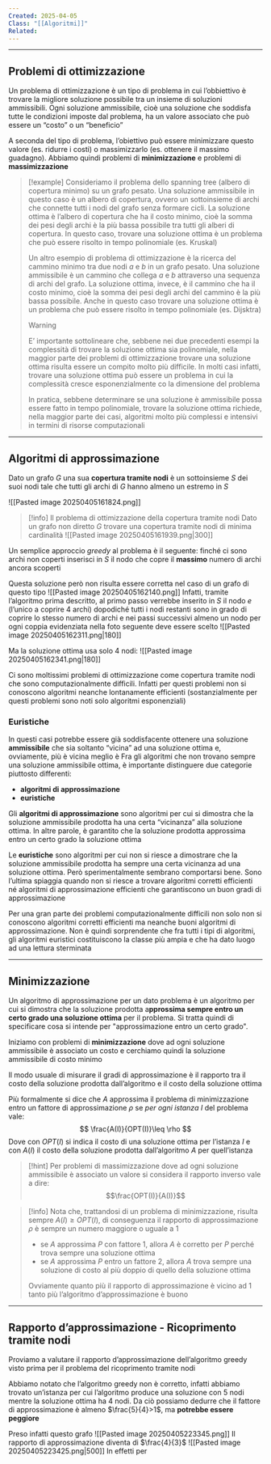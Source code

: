 ```yaml
---
Created: 2025-04-05
Class: "[[Algoritmi]]"
Related:
---
```

---
## Problemi di ottimizzazione
Un problema di ottimizzazione è un tipo di problema in cui l’obbiettivo è trovare la migliore soluzione possibile tra un insieme di soluzioni ammissibili.
Ogni soluzione ammissibile, cioè una soluzione che soddisfa tutte le condizioni imposte dal problema, ha un valore associato che può essere un “costo” o un “beneficio”

A seconda del tipo di problema, l’obiettivo può essere minimizzare questo valore (es. ridurre i costi) o massimizzarlo (es. ottenere il massimo guadagno). 
Abbiamo quindi problemi di **minimizzazione** e problemi di **massimizzazione**

>[!example]
>Consideriamo il problema dello spanning tree (albero di copertura minimo) su un grafo pesato.
>Una soluzione ammissibile in questo caso è un albero di copertura, ovvero un sottoinsieme di archi che connette tutti i nodi del grafo senza formare cicli. La soluzione ottima è l’albero di copertura che ha il costo minimo, cioè la somma dei pesi degli archi è la più bassa possibile tra tutti gli alberi di copertura. In questo caso, trovare una soluzione ottima è un problema che può essere risolto in tempo polinomiale (es. Kruskal)
>
>Un altro esempio di problema di ottimizzazione è la ricerca del cammino minimo tra due nodi $a$ e $b$ in un grafo pesato.
>Una soluzione ammissibile è un cammino che collega $a$ e $b$ attraverso una sequenza di archi del grafo. La soluzione ottima, invece, è il cammino che ha il costo minimo, cioè la somma dei pesi degli archi del cammino è la più bassa possibile. Anche in questo caso trovare una soluzione ottima è un problema che può essere risolto in tempo polinomiale (es. Dijsktra)
>
>>[!warning]
>>E’ importante sottolineare che, sebbene nei due precedenti esempi la complessità  di trovare la soluzione ottima sia polinomiale, nella maggior parte dei problemi di ottimizzazione trovare una soluzione ottima risulta essere un compito molto più difficile.
>>In molti casi infatti, trovare una soluzione ottima può essere un problema in cui la complessità cresce esponenzialmente co la dimensione del problema
>>
>>In pratica, sebbene determinare se una soluzione è ammissibile possa essere fatto in tempo polinomiale, trovare la soluzione ottima richiede, nella maggior parte dei casi, algoritmi molto più complessi e intensivi in termini di risorse computazionali

---
## Algoritmi di approssimazione
Dato un grafo $G$ una sua **copertura tramite nodi** è un sottoinsieme $S$ dei suoi nodi tale che tutti gli archi di $G$ hanno almeno un estremo in $S$

![[Pasted image 20250405161824.png]]

>[!info] Il problema di ottimizzazione della copertura tramite nodi
>Dato un grafo non diretto $G$ trovare una copertura tramite nodi di minima cardinalità
>![[Pasted image 20250405161939.png|300]]

Un semplice approccio *greedy* al problema è il seguente: finché ci sono archi non coperti inserisci in $S$ il nodo che copre il **massimo** numero di archi ancora scoperti

Questa soluzione però non risulta essere corretta nel caso di un grafo di questo tipo
![[Pasted image 20250405162140.png]]
Infatti, tramite l’algoritmo prima descritto, al primo passo verrebbe inserito in $S$ il nodo $e$ (l’unico a coprire 4 archi) dopodiché tutti i nodi restanti sono in grado di coprire lo stesso numero di archi e nei passi successivi almeno un nodo per ogni coppia evidenziata nella foto seguente deve essere scelto
![[Pasted image 20250405162311.png|180]]

Ma la soluzione ottima usa solo 4 nodi:
![[Pasted image 20250405162341.png|180]]

Ci sono moltissimi problemi di ottimizzazione come copertura tramite nodi che sono computazionalmente difficili. Infatti per questi problemi non si conoscono algoritmi neanche lontanamente efficienti (sostanzialmente per questi problemi sono noti solo algoritmi esponenziali)

### Euristiche
In questi casi potrebbe essere già soddisfacente ottenere una soluzione **ammissibile** che sia soltanto “vicina” ad una soluzione ottima e, ovviamente, più è vicina meglio è
Fra gli algoritmi che non trovano sempre una soluzione ammissibile ottima, è importante distinguere due categorie piuttosto differenti:
- **algoritmi di approssimazione**
- **euristiche**

Gli **algoritmi di approssimazione** sono algoritmi per cui si dimostra che la soluzione ammissibile prodotta ha una certa “vicinanza” alla soluzione ottima. In altre parole, è garantito che la soluzione prodotta approssima entro un certo grado la soluzione ottima

Le **euristiche** sono algoritmi per cui non si riesce a dimostrare che la soluzione ammissibile prodotta ha sempre una certa vicinanza ad una soluzione ottima. Però sperimentalmente sembrano comportarsi bene. Sono l’ultima spiaggia quando non si riesce a trovare algoritmi corretti efficienti né algoritmi di approssimazione efficienti che garantiscono un buon gradi di approssimazione

Per una gran parte dei problemi computazionalmente difficili non solo non si conoscono algoritmi corretti efficienti ma neanche buoni algoritmi di approssimazione. Non è quindi sorprendente che fra tutti i tipi di algoritmi, gli algoritmi euristici costituiscono la classe più ampia e che ha dato luogo ad una lettura sterminata

---
## Minimizzazione
Un algoritmo di approssimazione per un dato problema è un algoritmo per cui si dimostra che la soluzione prodotta a**pprossima sempre entro un certo grado una soluzione ottima** per il problema. Si tratta quindi di specificare cosa si intende per "approssimazione entro un certo grado".

Iniziamo con problemi di **minimizzazione** dove ad ogni soluzione ammissibile è associato un costo e cerchiamo quindi la soluzione ammissibile di costo minimo

Il modo usuale di misurare il gradi di approssimazione è il rapporto tra il costo della soluzione prodotta dall’algoritmo e il costo della soluzione ottima

Più formalmente si dice che $A$ approssima il problema di minimizzazione entro un fattore di approssimazione $\rho$ se *per ogni istanza* $I$ del problema vale:
$$
\frac{A(I)}{OPT(I)}\leq \rho
$$
Dove con $OPT(I)$ si indica il costo di una soluzione ottima per l’istanza $I$ e con $A(I)$ il costo della soluzione prodotta dall’algoritmo $A$ per quell’istanza

>[!hint]
>Per problemi di massimizzazione dove ad ogni soluzione ammissibile è associato un valore si considera il rapporto inverso vale a dire:
>$$\frac{OPT(I)}{A(I)}$$

>[!info]
>Nota che, trattandosi di un problema di minimizzazione, risulta sempre $A(I)\geq OPT(I)$, di conseguenza il rapporto di approssimazione $\rho$ è sempre un numero maggiore o uguale a $1$
>- se $A$ approssima $P$ con fattore $1$, allora $A$ è corretto per $P$ perché trova sempre una soluzione ottima
>- se $A$ approssima $P$ entro un fattore $2$, allora $A$ trova sempre una soluzione di costo al più doppio di quello della soluzione ottima
>
>Ovviamente quanto più il rapporto di approssimazione è vicino ad $1$ tanto più l’algoritmo d’approssimazione è buono

---
## Rapporto d’approssimazione - Ricoprimento tramite nodi
Proviamo a valutare il rapporto d’approssimazione dell’algoritmo greedy visto prima per il problema del ricoprimento tramite nodi

Abbiamo notato che l’algoritmo greedy non è corretto, infatti abbiamo trovato un’istanza per cui l’algoritmo produce una soluzione con $5$ nodi mentre la soluzione ottima ha $4$ nodi. Da ciò possiamo dedurre che il fattore di approssimazione è almeno $\frac{5}{4}>1$, ma **potrebbe essere peggiore**

Preso infatti questo grafo
![[Pasted image 20250405223345.png]]
Il rapporto di approssimazione diventa di $\frac{4}{3}$
![[Pasted image 20250405223425.png|500]]
In effetti per 